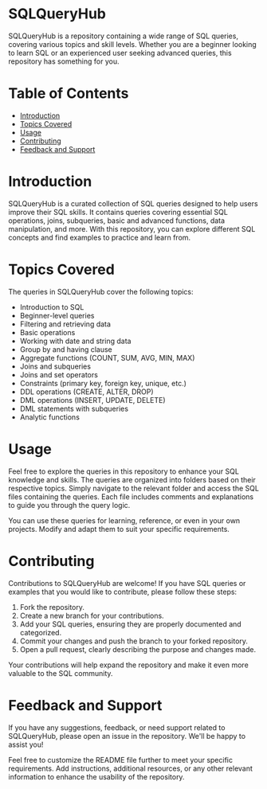 # SQLQueryHub

SQLQueryHub is a repository containing a wide range of SQL queries, covering various topics and skill levels. Whether you are a beginner looking to learn SQL or an experienced user seeking advanced queries, this repository has something for you.

# Table of Contents

- [Introduction](#introduction)
- [Topics Covered](#topics-covered)
- [Usage](#usage)
- [Contributing](#contributing)
- [Feedback and Support](#feedback-support)

# Introduction

SQLQueryHub is a curated collection of SQL queries designed to help users improve their SQL skills. It contains queries covering essential SQL operations, joins, subqueries, basic and advanced functions, data manipulation, and more. With this repository, you can explore different SQL concepts and find examples to practice and learn from.

# Topics Covered

The queries in SQLQueryHub cover the following topics:

- Introduction to SQL
- Beginner-level queries
- Filtering and retrieving data
- Basic operations
- Working with date and string data
- Group by and having clause
- Aggregate functions (COUNT, SUM, AVG, MIN, MAX)
- Joins and subqueries
- Joins and set operators
- Constraints (primary key, foreign key, unique, etc.)
- DDL operations (CREATE, ALTER, DROP)
- DML operations (INSERT, UPDATE, DELETE)
- DML statements with subqueries
- Analytic functions

# Usage

Feel free to explore the queries in this repository to enhance your SQL knowledge and skills. The queries are organized into folders based on their respective topics. Simply navigate to the relevant folder and access the SQL files containing the queries. Each file includes comments and explanations to guide you through the query logic.

You can use these queries for learning, reference, or even in your own projects. Modify and adapt them to suit your specific requirements.

# Contributing

Contributions to SQLQueryHub are welcome! If you have SQL queries or examples that you would like to contribute, please follow these steps:

1. Fork the repository.
2. Create a new branch for your contributions.
3. Add your SQL queries, ensuring they are properly documented and categorized.
4. Commit your changes and push the branch to your forked repository.
5. Open a pull request, clearly describing the purpose and changes made.

Your contributions will help expand the repository and make it even more valuable to the SQL community.

# Feedback and Support
If you have any suggestions, feedback, or need support related to SQLQueryHub, please open an issue in the repository. We'll be happy to assist you!

Feel free to customize the README file further to meet your specific requirements. Add instructions, additional resources, or any other relevant information to enhance the usability of the repository.
